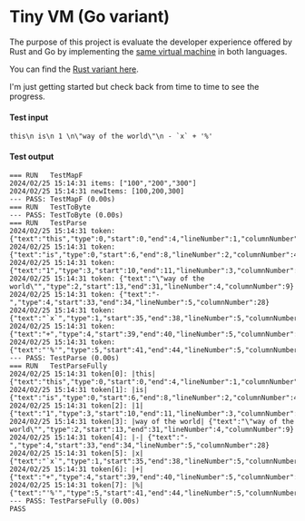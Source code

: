 Tiny VM (Go variant)
======================

The purpose of this project is evaluate the developer experience offered by
Rust and Go by implementing the [same virtual machine](https://github.com/ldaniels528/lollypop) in both languages.

You can find the [Rust variant here](https://github.com/ldaniels528/tiny_vm).

I'm just getting started but check back from time to time to see the progress.

#### Test input

```textmate
this\n is\n 1 \n\"way of the world\"\n - `x` + '%'
```

#### Test output

```textmate
=== RUN   TestMapF
2024/02/25 15:14:31 items: ["100","200","300"]
2024/02/25 15:14:31 newItems: [100,200,300]
--- PASS: TestMapF (0.00s)
=== RUN   TestToByte
--- PASS: TestToByte (0.00s)
=== RUN   TestParse
2024/02/25 15:14:31 token: {"text":"this","type":0,"start":0,"end":4,"lineNumber":1,"columnNumber":1}
2024/02/25 15:14:31 token: {"text":"is","type":0,"start":6,"end":8,"lineNumber":2,"columnNumber":4}
2024/02/25 15:14:31 token: {"text":"1","type":3,"start":10,"end":11,"lineNumber":3,"columnNumber":7}
2024/02/25 15:14:31 token: {"text":"\"way of the world\"","type":2,"start":13,"end":31,"lineNumber":4,"columnNumber":9}
2024/02/25 15:14:31 token: {"text":"-","type":4,"start":33,"end":34,"lineNumber":5,"columnNumber":28}
2024/02/25 15:14:31 token: {"text":"`x`","type":1,"start":35,"end":38,"lineNumber":5,"columnNumber":30}
2024/02/25 15:14:31 token: {"text":"+","type":4,"start":39,"end":40,"lineNumber":5,"columnNumber":34}
2024/02/25 15:14:31 token: {"text":"'%'","type":5,"start":41,"end":44,"lineNumber":5,"columnNumber":36}
--- PASS: TestParse (0.00s)
=== RUN   TestParseFully
2024/02/25 15:14:31 token[0]: |this| {"text":"this","type":0,"start":0,"end":4,"lineNumber":1,"columnNumber":1}
2024/02/25 15:14:31 token[1]: |is| {"text":"is","type":0,"start":6,"end":8,"lineNumber":2,"columnNumber":4}
2024/02/25 15:14:31 token[2]: |1| {"text":"1","type":3,"start":10,"end":11,"lineNumber":3,"columnNumber":7}
2024/02/25 15:14:31 token[3]: |way of the world| {"text":"\"way of the world\"","type":2,"start":13,"end":31,"lineNumber":4,"columnNumber":9}
2024/02/25 15:14:31 token[4]: |-| {"text":"-","type":4,"start":33,"end":34,"lineNumber":5,"columnNumber":28}
2024/02/25 15:14:31 token[5]: |x| {"text":"`x`","type":1,"start":35,"end":38,"lineNumber":5,"columnNumber":30}
2024/02/25 15:14:31 token[6]: |+| {"text":"+","type":4,"start":39,"end":40,"lineNumber":5,"columnNumber":34}
2024/02/25 15:14:31 token[7]: |%| {"text":"'%'","type":5,"start":41,"end":44,"lineNumber":5,"columnNumber":36}
--- PASS: TestParseFully (0.00s)
PASS
```